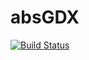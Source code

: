 absGDX
=======

[![Build Status](https://travis-ci.org/Mikescher/AbsCanvas.svg)](https://travis-ci.org/Mikescher/AbsCanvas)